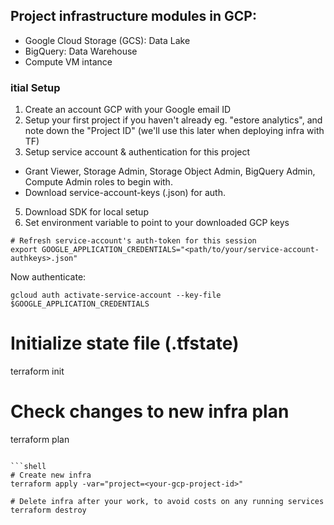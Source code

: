 ## Project infrastructure modules in GCP:

- Google Cloud Storage (GCS): Data Lake
- BigQuery: Data Warehouse
- Compute VM intance

### itial Setup

1. Create an account GCP with your Google email ID
2. Setup your first project if you haven't already
   eg. "estore analytics", and note down the "Project ID" (we'll use this later when deploying infra with TF)
3. Setup service account & authentication for this project

- Grant Viewer, Storage Admin, Storage Object Admin, BigQuery Admin, Compute Admin roles to begin with.
- Download service-account-keys (.json) for auth.

5. Download SDK for local setup
6. Set environment variable to point to your downloaded GCP keys

```shell
# Refresh service-account's auth-token for this session
export GOOGLE_APPLICATION_CREDENTIALS="<path/to/your/service-account-authkeys>.json"
```

Now authenticate:

```
gcloud auth activate-service-account --key-file $GOOGLE_APPLICATION_CREDENTIALS
```

# Initialize state file (.tfstate)

terraform init

# Check changes to new infra plan

terraform plan

````

```shell
# Create new infra
terraform apply -var="project=<your-gcp-project-id>"
````

```shell
# Delete infra after your work, to avoid costs on any running services
terraform destroy
```
